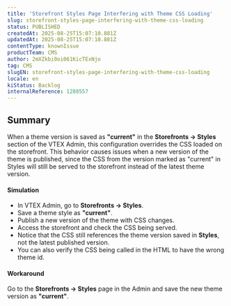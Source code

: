 ```yaml
---
title: 'Storefront Styles Page Interfering with Theme CSS Loading'
slug: storefront-styles-page-interfering-with-theme-css-loading
status: PUBLISHED
createdAt: 2025-08-25T15:07:10.881Z
updatedAt: 2025-08-25T15:07:10.881Z
contentType: knownIssue
productTeam: CMS
author: 2mXZkbi0oi061KicTExNjo
tag: CMS
slugEN: storefront-styles-page-interfering-with-theme-css-loading
locale: en
kiStatus: Backlog
internalReference: 1280557
---
```


## Summary


When a theme version is saved as **"current"** in the **Storefronts → Styles** section of the VTEX Admin, this configuration overrides the CSS loaded on the storefront. This behavior causes issues when a new version of the theme is published, since the CSS from the version marked as "current" in Styles will still be served to the storefront instead of the latest theme version.


#### Simulation



- In VTEX Admin, go to **Storefronts → Styles**.
- Save a theme style as **"current"**.
- Publish a new version of the theme with CSS changes.
- Access the storefront and check the CSS being served.
- Notice that the CSS still references the theme version saved in **Styles**, not the latest published version.
- You can also verify the CSS being called in the HTML to have the wrong theme id.


#### Workaround


Go to the **Storefronts → Styles** page in the Admin and save the new theme version as **"current"**.



